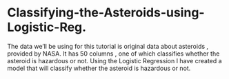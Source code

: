 # Classifying-the-Asteroids-using-Logistic-Reg.

The data we’ll be using for this tutorial is original data about asteroids , provided by NASA. It has 50 columns , one of which classifies whether the asteroid is hazardous or not.
Using the Logistic Regression I have created a model that will classify whether the asteroid is hazardous or not.
